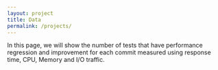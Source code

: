 ```yaml
---
layout: project
title: Data
permalink: /projects/
---
```


In this page, we will show the number of tests that have performance regression and improvement for each commit measured using response time, CPU, Memory and I/O traffic.